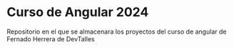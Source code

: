 # Curso de Angular 2024

Repositorio en el que se almacenara los proyectos del curso de angular de Fernado Herrera de DevTalles

